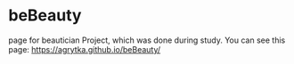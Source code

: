 # beBeauty
page for beautician
Project, which was done during study.
You can see this page:
https://agrytka.github.io/beBeauty/
